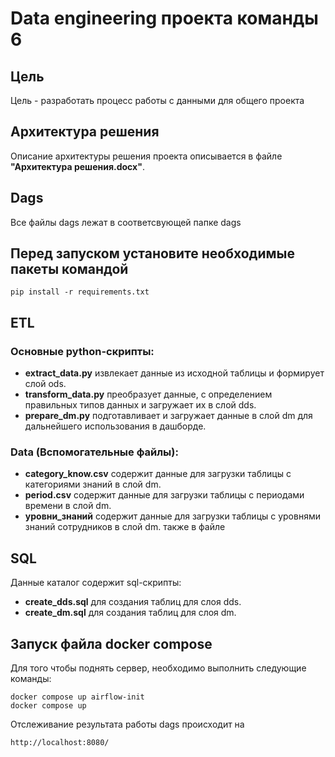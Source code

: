 # Data engineering проекта команды 6

## Цель
Цель - разработать процесс работы с данными для общего проекта

## Архитектура решения
Описание архитектуры решения проекта описывается в файле **"Архитектура решения.docx"**.

## Dags
Все файлы dags лежат в соответсвующей папке dags

## Перед запуском установите необходимые пакеты командой
```
pip install -r requirements.txt
```
## ETL
### Основные python-скрипты:
- **extract_data.py** извлекает данные из исходной таблицы и формирует слой ods.
- **transform_data.py** преобразует данные, с определением правильных типов данных и загружает их в слой dds.
- **prepare_dm.py** подготавливает и загружает данные в слой dm для дальнейшего использования в дашборде.

### Data (Вспомогательные файлы): 
- **category_know.csv** содержит данные для загрузки таблицы с категориями знаний в слой dm.
- **period.csv** содержит данные для загрузки таблицы с периодами времени в слой dm.
- **уровни_знаний** содержит данные для загрузки таблицы с уровнями знаний сотрудников в слой dm.
также в файле 

## SQL

Данные каталог содержит sql-скрипты:

- **create_dds.sql** для создания таблиц для слоя dds.
- **create_dm.sql** для создания таблиц для слоя dm.

## Запуск файла docker compose
Для того чтобы поднять сервер, необходимо выполнить следующие команды: 

```
docker compose up airflow-init
docker compose up
```
Отслеживание результата работы dags происходит на 
```
http://localhost:8080/
```

